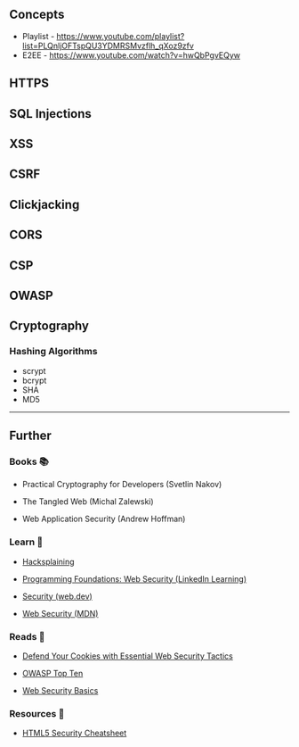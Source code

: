 ## Concepts

- Playlist - https://www.youtube.com/playlist?list=PLQnljOFTspQU3YDMRSMvzflh_qXoz9zfv
- E2EE - https://www.youtube.com/watch?v=hwQbPgvEQyw

## HTTPS

## SQL Injections

## XSS

## CSRF

## Clickjacking

## CORS

## CSP

## OWASP

## Cryptography

### Hashing Algorithms

- scrypt
- bcrypt
- SHA
- MD5


---
## Further

### Books 📚

- Practical Cryptography for Developers (Svetlin Nakov)

- The Tangled Web (Michal Zalewski)

- Web Application Security (Andrew Hoffman)

### Learn 🧠

- [Hacksplaining](https://www.hacksplaining.com/lessons)

- [Programming Foundations: Web Security (LinkedIn Learning)](https://www.linkedin.com/learning/programming-foundations-web-security-22680062)

- [Security (web.dev)](https://web.dev/secure/)

- [Web Security (MDN)](https://developer.mozilla.org/en-US/docs/Web/Security)
### Reads 📄

- [Defend Your Cookies with Essential Web Security Tactics](https://maggieappleton.com/websecurity)

- [OWASP Top Ten](https://owasp.org/www-project-top-ten/)

- [Web Security Basics](https://github.com/vasanthk/web-security-basics)
### Resources 🧩

- [HTML5 Security Cheatsheet](https://html5sec.org/)
